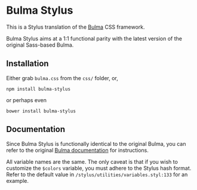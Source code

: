 # Bulma Stylus

This is a Stylus translation of the [Bulma](http://bulma.io) CSS framework.

Bulma Stylus aims at a 1:1 functional parity with the latest version of the original Sass-based Bulma.


## Installation

Either grab `bulma.css` from the `css/` folder, or,

    npm install bulma-stylus

or perhaps even

    bower install bulma-stylus


## Documentation

Since Bulma Stylus is functionally identical to the original Bulma, you can refer to the original [Bulma documentation](http://bulma.io/documentation/overview/start/) for instructions.

All variable names are the same. The only caveat is that if you wish to customize the `$colors` variable, you must adhere to the Stylus hash format. Refer to the default value in `/stylus/utilities/variables.styl:133` for an example.